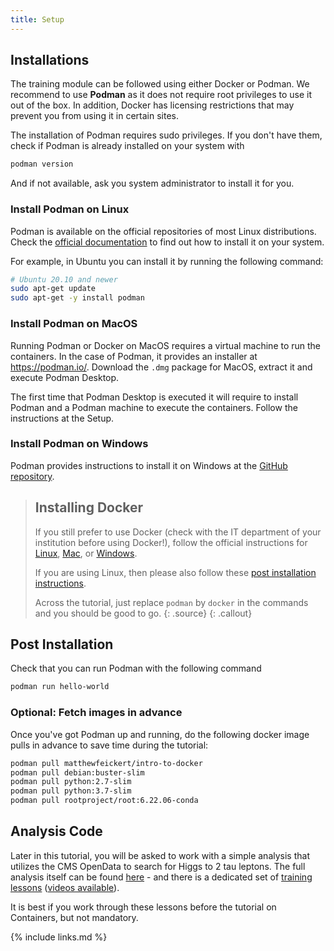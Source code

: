 ```yaml
---
title: Setup
---
```


## Installations

The training module can be followed using either Docker or Podman. We recommend to use **Podman** as it
does not require root privileges to use it out of the box. In addition, Docker has licensing restrictions that
may prevent you from using it in certain sites.

The installation of Podman requires sudo privileges. If you don't have them, check if Podman is already installed on your system
with
```bash
podman version
```
And if not available, ask you system administrator to install it for you.

### Install Podman on Linux

Podman is available on the official repositories of most Linux distributions. Check the
[official documentation](https://podman.io/docs/installation#installing-on-linux)
to find out how to install it on your system.

For example, in Ubuntu you can install it by running the following command:
```bash
# Ubuntu 20.10 and newer
sudo apt-get update
sudo apt-get -y install podman
```

### Install Podman on MacOS

Running Podman or Docker on MacOS requires a virtual machine to run the containers.
In the case of Podman, it provides an installer at https://podman.io/. Download the `.dmg` package for MacOS, extract
it and execute Podman Desktop.

The first time that Podman Desktop is executed it will require to
install Podman and a Podman machine to execute the containers. Follow the instructions at the Setup.


### Install Podman on Windows

Podman provides instructions to install it on Windows at the [GitHub repository](https://github.com/containers/podman/blob/main/docs/tutorials/podman-for-windows.md).


> ## Installing Docker
>
> If you still prefer to use Docker (check with the IT department of your institution before using Docker!),
> follow the official instructions for [Linux](https://docs.docker.com/engine/install/#server), [Mac](https://docs.docker.com/desktop/install/mac-install/), or [Windows](https://docs.docker.com/desktop/install/windows-install/).
>
> If you are using Linux, then please also follow these [post installation instructions](https://docs.docker.com/engine/install/linux-postinstall/).
>
> Across the tutorial, just replace `podman` by `docker` in the commands and you should be good to go.
>{: .source}
{: .callout}


## Post Installation

Check that you can run Podman with the following command
```bash
podman run hello-world
```

### Optional: Fetch images in advance

Once you've got Podman up and running, do the following docker image pulls in advance to save time during the tutorial:

~~~bash
podman pull matthewfeickert/intro-to-docker
podman pull debian:buster-slim
podman pull python:2.7-slim
podman pull python:3.7-slim
podman pull rootproject/root:6.22.06-conda
~~~

## Analysis Code

Later in this tutorial, you will be asked to work with a simple analysis that utilizes the CMS OpenData to search for Higgs to 2 tau leptons.
The full analysis itself can be found [here](https://github.com/hsf-training/hsf-training-cms-analysis) - and there is a dedicated set of [training lessons](https://hsf-training.github.io/hsf-training-cms-analysis-webpage/index.html) ([videos available](https://www.youtube.com/watch?v=gplMywJAFDI&list=PLKZ9c4ONm-Vk0wnDKaaovoEkOk3PVdL0V)).

It is best if you work through these lessons before the tutorial on Containers, but not mandatory.

{% include links.md %}
